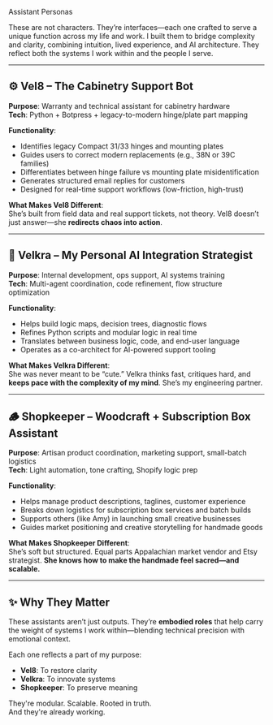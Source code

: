 Assistant Personas

These are not characters. They’re interfaces—each one crafted to serve a unique function across my life and work. I built them to bridge complexity and clarity, combining intuition, lived experience, and AI architecture. They reflect both the systems I work within and the people I serve.

---

## ⚙️ Vel8 – The Cabinetry Support Bot

**Purpose**: Warranty and technical assistant for cabinetry hardware  
**Tech**: Python + Botpress + legacy-to-modern hinge/plate part mapping

**Functionality**:
- Identifies legacy Compact 31/33 hinges and mounting plates
- Guides users to correct modern replacements (e.g., 38N or 39C families)
- Differentiates between hinge failure vs mounting plate misidentification
- Generates structured email replies for customers
- Designed for real-time support workflows (low-friction, high-trust)

**What Makes Vel8 Different**:  
She’s built from field data and real support tickets, not theory. Vel8 doesn’t just answer—she **redirects chaos into action**.

---

## 🧠 Velkra – My Personal AI Integration Strategist

**Purpose**: Internal development, ops support, AI systems training  
**Tech**: Multi-agent coordination, code refinement, flow structure optimization

**Functionality**:
- Helps build logic maps, decision trees, diagnostic flows
- Refines Python scripts and modular logic in real time
- Translates between business logic, code, and end-user language
- Operates as a co-architect for AI-powered support tooling

**What Makes Velkra Different**:  
She was never meant to be “cute.” Velkra thinks fast, critiques hard, and **keeps pace with the complexity of my mind**. She’s my engineering partner.

---

## 🪵 Shopkeeper – Woodcraft + Subscription Box Assistant

**Purpose**: Artisan product coordination, marketing support, small-batch logistics  
**Tech**: Light automation, tone crafting, Shopify logic prep

**Functionality**:
- Helps manage product descriptions, taglines, customer experience
- Breaks down logistics for subscription box services and batch builds
- Supports others (like Amy) in launching small creative businesses
- Guides market positioning and creative storytelling for handmade goods

**What Makes Shopkeeper Different**:  
She’s soft but structured. Equal parts Appalachian market vendor and Etsy strategist. **She knows how to make the handmade feel sacred—and scalable.**

---

## ✨ Why They Matter

These assistants aren’t just outputs. They’re **embodied roles** that help carry the weight of systems I work within—blending technical precision with emotional context.

Each one reflects a part of my purpose:  
- **Vel8**: To restore clarity  
- **Velkra**: To innovate systems  
- **Shopkeeper**: To preserve meaning  

They're modular. Scalable. Rooted in truth.  
And they're already working.
